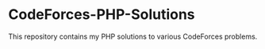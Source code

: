# CodeForces-PHP-Solutions
This repository contains my PHP solutions to various CodeForces problems.
